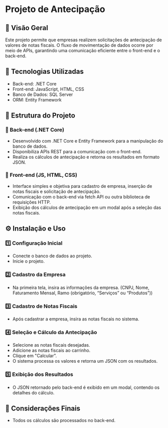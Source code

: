 # Projeto de Antecipação 

## 📌 Visão Geral
Este projeto permite que empresas realizem solicitações de antecipação de valores de notas fiscais. O fluxo de movimentação de dados ocorre por meio de APIs, garantindo uma comunicação eficiente entre o front-end e o back-end.

## 🚀 Tecnologias Utilizadas
- Back-end: .NET Core  
- Front-end: JavaScript, HTML, CSS  
- Banco de Dados: SQL Server  
- ORM: Entity Framework  

## 📂 Estrutura do Projeto
### 🔹 Back-end (.NET Core)  
- Desenvolvido com .NET Core e Entity Framework para a manipulação do banco de dados.    
- Disponibiliza APIs REST para a comunicação com o front-end.   
- Realiza os cálculos de antecipação e retorna os resultados em formato JSON.    
### 🔹 Front-end (JS, HTML, CSS)  
-  Interface simples e objetiva para cadastro de empresa, inserção de notas fiscais e solicitação de antecipação.  
-  Comunicação com o back-end via fetch API ou outra biblioteca de requisições HTTP.  
-  Exibição dos cálculos de antecipação em um modal após a seleção das notas fiscais.

  ## ⚙ Instalação e Uso
###  1️⃣ Configuração Inicial
  -  Conecte o banco de dados ao projeto.  
  -  Inicie o projeto.  
### 2️⃣ Cadastro da Empresa  
  -  Na primeira tela, insira as informações da empresa.  (CNPJ, Nome, Faturamento Mensal, Ramo (obrigatório, “Serviços” ou “Produtos”))
### 3️⃣ Cadastro de Notas Fiscais  
  -  Após cadastrar a empresa, insira as notas fiscais no sistema.  
### 4️⃣ Seleção e Cálculo da Antecipação
  -  Selecione as notas fiscais desejadas.  
  -  Adicione as notas fiscais ao carrinho.  
  -  Clique em "Calcular".  
  -  O sistema processa os valores e retorna um JSON com os resultados.
### 5️⃣ Exibição dos Resultados
  -  O JSON retornado pelo back-end é exibido em um modal, contendo os detalhes do cálculo.
## 📝 Considerações Finais
  -  Todos os cálculos são processados no back-end.
